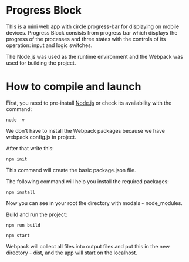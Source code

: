 # Progress Block

This is a mini web app with circle progress-bar for displaying on mobile devices. Progress Block consists from progress bar which displays the progress of the processes and three states with the controls of its operation: input and logic switches.

The Node.js was used as the runtime environment and the Webpack was used for building the project.

# How to compile and launch

First, you need to pre-install [Node.js](https://nodejs.org/en/download) or check its availability with the command:
```
node -v
```
We don't have to install the Webpack packages because we have webpack.config.js in project.

After that write this:
```
npm init
```
This command will create the basic package.json file.

The following command will help you install the required packages:
```
npm install
```
Now you can see in your root the directory with modals - node_modules.

Build and run the project:
```
npm run build
```
```
npm start
```
Webpack will collect all files into output files and put this in the new directory - dist, and the app will start on the localhost.
